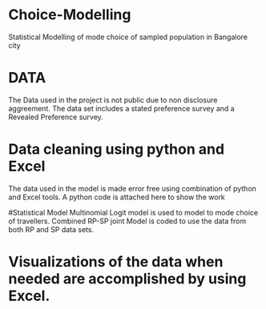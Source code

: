 # Choice-Modelling
Statistical Modelling of mode choice of sampled population in Bangalore city
# DATA
The Data used in the project is not public due to non disclosure aggreement. The data set includes a stated preference survey and a Revealed Preference survey.

# Data cleaning using python and Excel
The data used in the model is made error free using combination of python and Excel tools. A python code is attached here to show the work

#Statistical Model
Multinomial Logit model is used to model to mode choice of travellers. Combined RP-SP joint Model is coded to use the data from both RP and SP data sets.

# Visualizations of the data when needed are accomplished by using Excel. 



